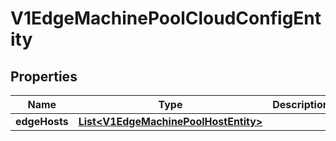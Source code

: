 # V1EdgeMachinePoolCloudConfigEntity

## Properties
Name | Type | Description | Notes
------------ | ------------- | ------------- | -------------
**edgeHosts** | [**List&lt;V1EdgeMachinePoolHostEntity&gt;**](V1EdgeMachinePoolHostEntity.md) |  | 
